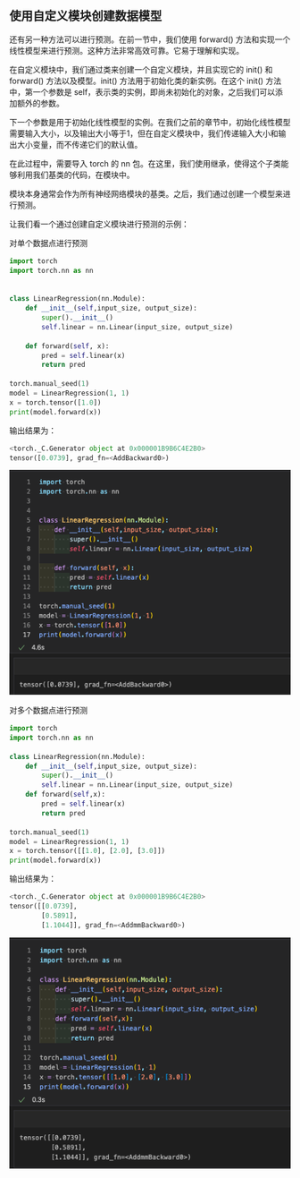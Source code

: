 ## 使用自定义模块创建数据模型

还有另一种方法可以进行预测。在前一节中，我们使用 forward() 方法和实现一个线性模型来进行预测。这种方法非常高效可靠。它易于理解和实现。

在自定义模块中，我们通过类来创建一个自定义模块，并且实现它的 init() 和 forward() 方法以及模型。init() 方法用于初始化类的新实例。在这个 init() 方法中，第一个参数是 self，表示类的实例，即尚未初始化的对象，之后我们可以添加额外的参数。

下一个参数是用于初始化线性模型的实例。在我们之前的章节中，初始化线性模型需要输入大小，以及输出大小等于1，但在自定义模块中，我们传递输入大小和输出大小变量，而不传递它们的默认值。

在此过程中，需要导入 torch 的 nn 包。在这里，我们使用继承，使得这个子类能够利用我们基类的代码，在模块中。

模块本身通常会作为所有神经网络模块的基类。之后，我们通过创建一个模型来进行预测。

让我们看一个通过创建自定义模块进行预测的示例：

对单个数据点进行预测
```python
import torch
import torch.nn as nn


class LinearRegression(nn.Module):
    def __init__(self,input_size, output_size):
        super().__init__()
        self.linear = nn.Linear(input_size, output_size)

    def forward(self, x):
        pred = self.linear(x)
        return pred

torch.manual_seed(1)
model = LinearRegression(1, 1)
x = torch.tensor([1.0])
print(model.forward(x))
```
输出结果为：
```python
<torch._C.Generator object at 0x000001B9B6C4E2B0>
tensor([0.0739], grad_fn=<AddBackward0>)
```
![13_01-01](../../../image/编码/Python/PyTorch/13_01-01.png)

对多个数据点进行预测
```python
import torch
import torch.nn as nn

class LinearRegression(nn.Module):
    def __init__(self,input_size, output_size):
        super().__init__()
        self.linear = nn.Linear(input_size, output_size)
    def forward(self,x):
        pred = self.linear(x)
        return pred

torch.manual_seed(1)
model = LinearRegression(1, 1)
x = torch.tensor([[1.0], [2.0], [3.0]])
print(model.forward(x))
```

输出结果为：
```python
<torch._C.Generator object at 0x000001B9B6C4E2B0>
tensor([[0.0739],
        [0.5891],
        [1.1044]], grad_fn=<AddmmBackward0>)
```
![13_01-02](../../../image/编码/Python/PyTorch/13_01-02.png)
